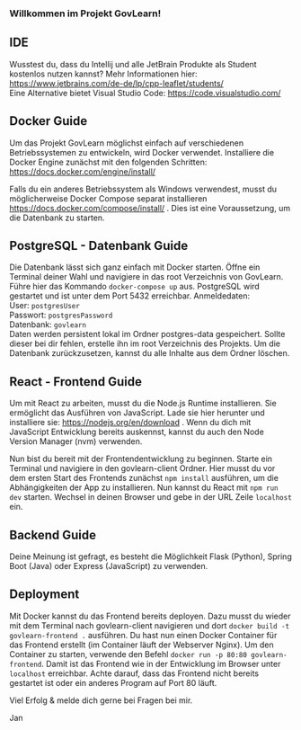 ### Willkommen im Projekt GovLearn!

## IDE
Wusstest du, dass du Intellij und alle JetBrain Produkte als Student kostenlos nutzen kannst?
Mehr Informationen hier: https://www.jetbrains.com/de-de/lp/cpp-leaflet/students/ <br>
Eine Alternative bietet Visual Studio Code: https://code.visualstudio.com/

## Docker Guide
Um das Projekt GovLearn möglichst einfach auf verschiedenen Betriebssystemen zu entwickeln,
wird Docker verwendet. Installiere die Docker Engine zunächst mit den folgenden Schritten: 
https://docs.docker.com/engine/install/

Falls du ein anderes Betriebssystem als Windows verwendest, musst du möglicherweise Docker Compose separat installieren https://docs.docker.com/compose/install/ .
Dies ist eine Voraussetzung, um die Datenbank zu starten.

## PostgreSQL - Datenbank Guide
Die Datenbank lässt sich ganz einfach mit Docker starten. 
Öffne ein Terminal deiner Wahl und navigiere in das root Verzeichnis von GovLearn.
Führe hier das Kommando `docker-compose up` aus. PostgreSQL wird gestartet und ist unter dem Port 5432 erreichbar.
Anmeldedaten:<br>
User: `postgresUser`<br>
Passwort: `postgresPassword`<br>
Datenbank: `govlearn`<br>
Daten werden persistent lokal im Ordner postgres-data gespeichert.
Sollte dieser bei dir fehlen, erstelle ihn im root Verzeichnis des Projekts.
Um die Datenbank zurückzusetzen, kannst du alle Inhalte aus dem Ordner löschen.

## React - Frontend Guide
Um mit React zu arbeiten, musst du die Node.js Runtime installieren. Sie ermöglicht das Ausführen von JavaScript.
Lade sie hier herunter und installiere sie: https://nodejs.org/en/download .
Wenn du dich mit JavaScript Entwicklung bereits auskennst, kannst du auch den Node Version Manager (nvm) verwenden.

Nun bist du bereit mit der Frontendentwicklung zu beginnen. Starte ein Terminal und navigiere in den govlearn-client Ordner.
Hier musst du vor dem ersten Start des Frontends zunächst `npm install` ausführen, um die Abhängigkeiten der App zu installieren.
Nun kannst du React mit `npm run dev` starten. Wechsel in deinen Browser und gebe in der URL Zeile `localhost` ein.

## Backend Guide
Deine Meinung ist gefragt, es besteht die Möglichkeit Flask (Python), Spring Boot (Java) oder Express (JavaScript) zu verwenden.

## Deployment
Mit Docker kannst du das Frontend bereits deployen. Dazu musst du wieder mit dem Terminal nach govlearn-client
navigieren und dort `docker build -t govlearn-frontend .` ausführen. 
Du hast nun einen Docker Container für das Frontend erstellt (im Container läuft der Webserver Nginx).
Um den Container zu starten, verwende den Befehl `docker run -p 80:80 govlearn-frontend`.
Damit ist das Frontend wie in der Entwicklung im Browser unter `localhost` erreichbar.
Achte darauf, dass das Frontend nicht bereits gestartet ist oder ein anderes Program auf Port 80 läuft.

Viel Erfolg & melde dich gerne bei Fragen bei mir.

Jan